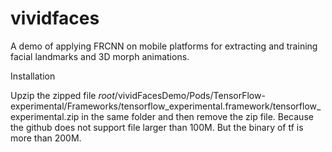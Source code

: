 # vividfaces

A demo of applying FRCNN on mobile platforms for extracting and training facial landmarks and 3D morph animations.


Installation

Upzip the zipped file 
$root$/vividFacesDemo/Pods/TensorFlow-experimental/Frameworks/tensorflow_experimental.framework/tensorflow_experimental.zip
in the same folder and then remove the zip file.
Because the github does not support file larger than 100M. But the binary of tf is more than 200M.
